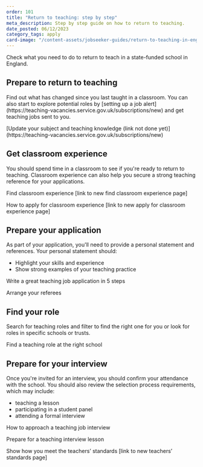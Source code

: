 ```yaml
---
order: 101
title: "Return to teaching: step by step"
meta_description: Step by step guide on how to return to teaching.
date_posted: 06/12/2023
category_tags: apply
card-image: "/content-assets/jobseeker-guides/return-to-teaching-in-england/return-to-england-after-teaching-overseas.jpg"
---
```


Check what you need to do to return to teach in a state-funded school in England.
<div class="govuk-accordion" data-module="govuk-accordion" id="accordion-default">
  <div class="govuk-accordion__section">
    <div class="govuk-accordion__section-header">
      <h2 class="govuk-accordion__section-heading">
        <span class="govuk-accordion__section-button" id="accordion-default-heading-1">
          Prepare to return to teaching 
        </span>
      </h2>
    </div>
    <div id="accordion-default-content-1" class="govuk-accordion__section-content">
      <p class="govuk-body">
        Find out what has changed since you last taught in a classroom. You can also start to explore potential roles by [setting up a job alert](https://teaching-vacancies.service.gov.uk/subscriptions/new) and get teaching jobs sent to you. 
      </p>
      <p>
        [Update your subject and teaching knowledge (link not done yet)](https://teaching-vacancies.service.gov.uk/subscriptions/new)
      </p>
    </div>
  </div>
  <div class="govuk-accordion__section">
    <div class="govuk-accordion__section-header">
      <h2 class="govuk-accordion__section-heading">
        <span class="govuk-accordion__section-button" id="accordion-default-heading-2">
          Get classroom experience
        </span>
      </h2>
    </div>
    <div id="accordion-default-content-2" class="govuk-accordion__section-content">
      <p class="govuk-body">
        You should spend time in a classroom to see if you're ready to return to teaching. Classroom experience can also help you secure a strong teaching reference for your applications. 
      </p>
      <p class="govuk-body">
        Find classroom experience [link to new find classroom experience page] 
      </p>
      <p class="govuk-body">
        How to apply for classroom experience [link to new apply for classroom experience page] 
      </p>
    </div>
  </div>
  <div class="govuk-accordion__section">
    <div class="govuk-accordion__section-header">
      <h2 class="govuk-accordion__section-heading">
        <span class="govuk-accordion__section-button" id="accordion-default-heading-3">
          Prepare your application
        </span>
      </h2>
    </div>
    <div id="accordion-default-content-3" class="govuk-accordion__section-content">
      <p class="govuk-body">As part of your application, you'll need to provide a personal statement and references. Your personal statement should:</p>
      <ul>
        <li>Highlight your skills and experience</li>
        <li>Show strong examples of your teaching practice</li>
      </ul>
      <p class="govuk-body">
       Write a great teaching job application in 5 steps
      </p>
      <p class="govuk-body">
        Arrange your referees
      </p>
    </div>
  </div>
  <div class="govuk-accordion__section">
    <div class="govuk-accordion__section-header">
      <h2 class="govuk-accordion__section-heading">
        <span class="govuk-accordion__section-button" id="accordion-default-heading-4">
          Find your role
        </span>
      </h2>
    </div>
    <div id="accordion-default-content-4" class="govuk-accordion__section-content">
      <p class="govuk-body">
        Search for teaching roles and filter to find the right one for you or look for roles in specific schools or trusts. 
      </p>
      <p class="govuk-body">
        Find a teaching role at the right school
      </p>
    </div>
  </div>
  <div class="govuk-accordion__section">
    <div class="govuk-accordion__section-header">
      <h2 class="govuk-accordion__section-heading">
        <span class="govuk-accordion__section-button" id="accordion-default-heading-4">
          Prepare for your interview
        </span>
      </h2>
    </div>
    <div id="accordion-default-content-4" class="govuk-accordion__section-content">
      <p class="govuk-body">
        Once you're invited for an interview, you should confirm your attendance with the school. You should also review the selection process requirements, which may include:  
      </p>
      <ul>
        <li>teaching a lesson</li>
        <li>participating in a student panel</li>
        <li>attending a formal interview</li>
      </ul>
      <p class="govuk-body">
        How to approach a teaching job interview 
      </p>
      <p class="govuk-body">
        Prepare for a teaching interview lesson 
      </p>
      <p class="govuk-body">
        Show how you meet the teachers’ standards [link to new teachers’ standards page] 
      </p>
    </div>
  </div>
</div>